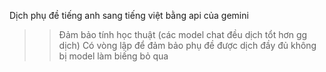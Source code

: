 Dịch phụ đề tiếng anh sang tiếng việt bằng api của gemini
>>Đảm bảo tính học thuật (các model chat đều dịch tổt hơn gg dịch)
>>Có vòng lập để đảm bảo phụ đề được dịch đầy đủ không bị model làm biếng bỏ qua

